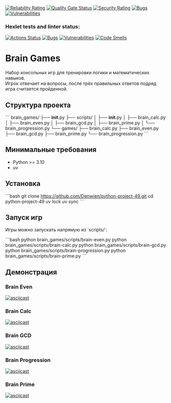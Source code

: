 [![Reliability Rating](https://sonarcloud.io/api/project_badges/measure?project=Denwien_python-project-49&metric=reliability_rating)](https://sonarcloud.io/summary/new_code?id=Denwien_python-project-49)
[![Quality Gate Status](https://sonarcloud.io/api/project_badges/measure?project=denwien&metric=alert_status)](https://sonarcloud.io/summary/new_code?id=denwien)
[![Security Rating](https://sonarcloud.io/api/project_badges/measure?project=Denwien_python-project-49&metric=security_rating)](https://sonarcloud.io/summary/new_code?id=Denwien_python-project-49)
[![Bugs](https://sonarcloud.io/api/project_badges/measure?project=Denwien_python-project-49&metric=bugs)](https://sonarcloud.io/summary/new_code?id=Denwien_python-project-49)
[![Vulnerabilities](https://sonarcloud.io/api/project_badges/measure?project=Denwien_python-project-49&metric=vulnerabilities)](https://sonarcloud.io/summary/new_code?id=Denwien_python-project-49)

### Hexlet tests and linter status:
[![Actions Status](https://github.com/Denwien/python-project-49/actions/workflows/hexlet-check.yml/badge.svg)](https://github.com/Denwien/python-project-49/actions)
[![Bugs](https://sonarcloud.io/api/project_badges/measure?project=Denwien_python-project-49&metric=bugs)](https://sonarcloud.io/summary/new_code?id=Denwien_python-project-49)
[![Vulnerabilities](https://sonarcloud.io/api/project_badges/measure?project=Denwien_python-project-49&metric=vulnerabilities)](https://sonarcloud.io/summary/new_code?id=Denwien_python-project-49)
[![Code Smells](https://sonarcloud.io/api/project_badges/measure?project=Denwien_python-project-49&metric=code_smells)](https://sonarcloud.io/summary/new_code?id=Denwien_python-project-49)

# Brain Games

Набор консольных игр для тренировки логики и математических навыков.  
Игрок отвечает на вопросы, после трёх правильных ответов подряд игра считается пройденной.

## Структура проекта

\`\`\`
brain_games/
├── __init__.py
├── scripts/
│   ├── __init__.py
│   ├── brain_calc.py
│   ├── brain_even.py
│   ├── brain_gcd.py
│   ├── brain_prime.py
│   └── brain_progression.py
└── games/
    ├── brain_calc.py
    ├── brain_even.py
    ├── brain_gcd.py
    ├── brain_prime.py
    └── brain_progression.py
\`\`\`

## Минимальные требования

- Python >= 3.10
- uv

## Установка

\`\`\`bash
git clone https://github.com/Denwien/python-project-49.git
cd python-project-49
uv lock
uv sync
\`\`\`

## Запуск игр

Игры можно запускать напрямую из \`scripts/\`:

\`\`\`bash
python brain_games/scripts/brain-even.py
python brain_games/scripts/brain-calc.py
python brain_games/scripts/brain-gcd.py
python brain_games/scripts/brain-progression.py
python brain_games/scripts/brain-prime.py
\`\`\`

## Демонстрация

### Brain Even
[![asciicast](https://asciinema.org/a/XXXXXXXX.svg)](https://asciinema.org/a/XXXXXXXX)

### Brain Calc
[![asciicast](https://asciinema.org/a/YYYYYYYY.svg)](https://asciinema.org/a/YYYYYYYY)

### Brain GCD
[![asciicast](https://asciinema.org/a/ZZZZZZZZ.svg)](https://asciinema.org/a/ZZZZZZZZ)

### Brain Progression
[![asciicast](https://asciinema.org/a/AAAAAAAA.svg)](https://asciinema.org/a/AAAAAAAA)

### Brain Prime
[![asciicast](https://asciinema.org/a/BBBBBBBB.svg)](https://asciinema.org/a/BBBBBBBB)
